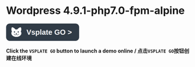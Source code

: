 # Wordpress 4.9.1-php7.0-fpm-alpine

<a href="https://www.vsplate.com/?docker-compose=https://github.com/vsplate/dcenvs/wordpress/4.9.1-php7.0-fpm-alpine"><img alt="VSPLATE GO" src="https://raw.githubusercontent.com/vsplate/images/master/vsgo_btn.png" width="200px"></a>

**Click the `VSPLATE GO` button to launch a demo online / 点击`VSPLATE GO`按钮创建在线环境**